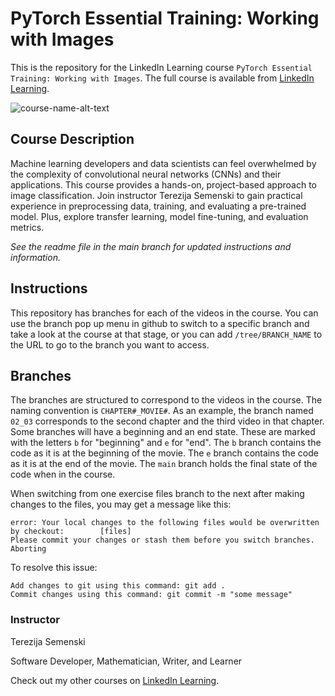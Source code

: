 # PyTorch Essential Training: Working with Images
This is the repository for the LinkedIn Learning course `PyTorch Essential Training: Working with Images`. The full course is available from [LinkedIn Learning][lil-course-url].

![course-name-alt-text][lil-thumbnail-url] 

## Course Description

Machine learning developers and data scientists can feel overwhelmed by the complexity of convolutional neural networks (CNNs) and their applications. This course provides a hands-on, project-based approach to image classification. Join instructor Terezija Semenski to gain practical experience in preprocessing data, training, and evaluating a pre-trained model. Plus, explore transfer learning, model fine-tuning, and evaluation metrics.

_See the readme file in the main branch for updated instructions and information._
## Instructions
This repository has branches for each of the videos in the course. You can use the branch pop up menu in github to switch to a specific branch and take a look at the course at that stage, or you can add `/tree/BRANCH_NAME` to the URL to go to the branch you want to access.

## Branches
The branches are structured to correspond to the videos in the course. The naming convention is `CHAPTER#_MOVIE#`. As an example, the branch named `02_03` corresponds to the second chapter and the third video in that chapter. 
Some branches will have a beginning and an end state. These are marked with the letters `b` for "beginning" and `e` for "end". The `b` branch contains the code as it is at the beginning of the movie. The `e` branch contains the code as it is at the end of the movie. The `main` branch holds the final state of the code when in the course.

When switching from one exercise files branch to the next after making changes to the files, you may get a message like this:

    error: Your local changes to the following files would be overwritten by checkout:        [files]
    Please commit your changes or stash them before you switch branches.
    Aborting

To resolve this issue:
	
    Add changes to git using this command: git add .
	Commit changes using this command: git commit -m "some message"

 ### Instructor

Terezija Semenski

Software Developer, Mathematician, Writer, and Learner
                            

Check out my other courses on [LinkedIn Learning](https://www.linkedin.com/learning/instructors/terezija-semenski?u=104).


[0]: # (Replace these placeholder URLs with actual course URLs)

[lil-course-url]: https://www.linkedin.com/learning/pytorch-essential-training-working-with-images
[lil-thumbnail-url]: https://media.licdn.com/dms/image/v2/D4E0DAQG0eDHsyOSqTA/learning-public-crop_675_1200/B4EZVdqqdwHUAY-/0/1741033220778?e=2147483647&v=beta&t=FxUDo6FA8W8CiFROwqfZKL_mzQhYx9loYLfjN-LNjgA

